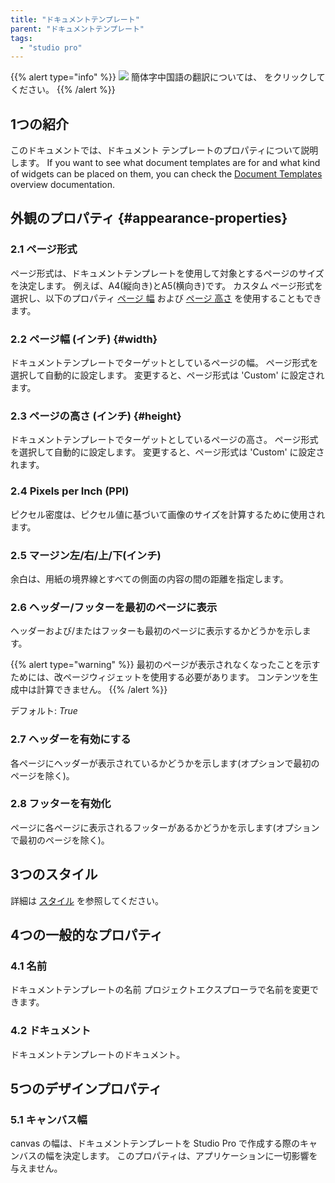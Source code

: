```yaml
---
title: "ドキュメントテンプレート"
parent: "ドキュメントテンプレート"
tags:
  - "studio pro"
---
```


{{% alert type="info" %}}
<img src="attachments/chinese-translation/china.png" style="display: inline-block; margin: 0" /> 簡体字中国語の翻訳については、 [<unk> <unk> <unk>](https://cdn.mendix.tencent-cloud.com/documentation/refguide8/document-template.pdf) をクリックしてください。
{{% /alert %}}

## 1つの紹介

このドキュメントでは、ドキュメント テンプレートのプロパティについて説明します。 If you want to see what document templates are for and what kind of widgets can be placed on them, you can check the [Document Templates](document-templates) overview documentation.

## 外観のプロパティ {#appearance-properties}

### 2.1 ページ形式

ページ形式は、ドキュメントテンプレートを使用して対象とするページのサイズを決定します。 例えば、A4(縦向き)とA5(横向き)です。 カスタム ページ形式を選択し、以下のプロパティ [ページ 幅](#width) および [ページ 高さ](#height) を使用することもできます。

### 2.2 ページ幅 (インチ) {#width}

ドキュメントテンプレートでターゲットとしているページの幅。 ページ形式を選択して自動的に設定します。 変更すると、ページ形式は 'Custom' に設定されます。

### 2.3 ページの高さ (インチ) {#height}

ドキュメントテンプレートでターゲットとしているページの高さ。 ページ形式を選択して自動的に設定します。 変更すると、ページ形式は 'Custom' に設定されます。

### 2.4 Pixels per Inch (PPI)

ピクセル密度は、ピクセル値に基づいて画像のサイズを計算するために使用されます。

### 2.5 マージン左/右/上/下(インチ)

余白は、用紙の境界線とすべての側面の内容の間の距離を指定します。

### 2.6 ヘッダー/フッターを最初のページに表示

ヘッダーおよび/またはフッターも最初のページに表示するかどうかを示します。

{{% alert type="warning" %}}
最初のページが表示されなくなったことを示すためには、改ページウィジェットを使用する必要があります。 コンテンツを生成中は計算できません。
{{% /alert %}}

デフォルト: *True*

### 2.7 ヘッダーを有効にする

各ページにヘッダーが表示されているかどうかを示します(オプションで最初のページを除く)。

### 2.8 フッターを有効化

ページに各ページに表示されるフッターがあるかどうかを示します(オプションで最初のページを除く)。

## 3つのスタイル

詳細は [スタイル](style) を参照してください。

## 4つの一般的なプロパティ

### 4.1 名前

ドキュメントテンプレートの名前 プロジェクトエクスプローラで名前を変更できます。

### 4.2 ドキュメント

ドキュメントテンプレートのドキュメント。

## 5つのデザインプロパティ

### 5.1 キャンバス幅

canvas の幅は、ドキュメントテンプレートを Studio Pro で作成する際のキャンバスの幅を決定します。 このプロパティは、アプリケーションに一切影響を与えません。

